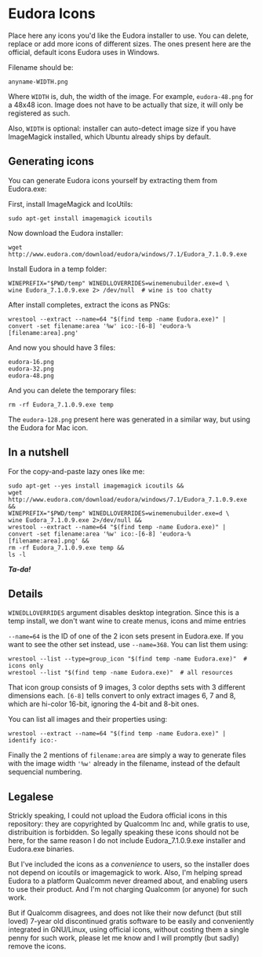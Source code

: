 Eudora Icons
============

Place here any icons you'd like the Eudora installer to use. You can delete,
replace or add more icons of different sizes. The ones present here are the
official, default icons Eudora uses in Windows.

Filename should be:

	anyname-WIDTH.png

Where `WIDTH` is, duh, the width of the image. For example, `eudora-48.png` for
a 48x48 icon. Image does not have to be actually that size, it will only be
registered as such.

Also, `WIDTH` is optional: installer can auto-detect image size if you have
ImageMagick installed, which Ubuntu already ships by default.


Generating icons
----------------

You can generate Eudora icons yourself by extracting them from Eudora.exe:

First, install ImageMagick and IcoUtils:

	sudo apt-get install imagemagick icoutils

Now download the Eudora installer:

	wget http://www.eudora.com/download/eudora/windows/7.1/Eudora_7.1.0.9.exe

Install Eudora in a temp folder:

	WINEPREFIX="$PWD/temp" WINEDLLOVERRIDES=winemenubuilder.exe=d \
	wine Eudora_7.1.0.9.exe 2> /dev/null  # wine is too chatty

After install completes, extract the icons as PNGs:

	wrestool --extract --name=64 "$(find temp -name Eudora.exe)" |
	convert -set filename:area '%w' ico:-[6-8] 'eudora-%[filename:area].png'

And now you should have 3 files:

	eudora-16.png
	eudora-32.png
	eudora-48.png

And you can delete the temporary files:

	rm -rf Eudora_7.1.0.9.exe temp

The `eudora-128.png` present here  was generated in a similar way, but using the
Eudora for Mac icon.


In a nutshell
-------------

For the copy-and-paste lazy ones like me:

	sudo apt-get --yes install imagemagick icoutils &&
	wget http://www.eudora.com/download/eudora/windows/7.1/Eudora_7.1.0.9.exe &&
	WINEPREFIX="$PWD/temp" WINEDLLOVERRIDES=winemenubuilder.exe=d \
	wine Eudora_7.1.0.9.exe 2>/dev/null &&
	wrestool --extract --name=64 "$(find temp -name Eudora.exe)" |
	convert -set filename:area '%w' ico:-[6-8] 'eudora-%[filename:area].png' &&
	rm -rf Eudora_7.1.0.9.exe temp &&
	ls -l

***Ta-da!***


Details
-------

`WINEDLLOVERRIDES` argument disables desktop integration. Since this is a temp
install, we don't want wine to create menus, icons and mime entries


`--name=64` is the ID of one of the 2 icon sets present in Eudora.exe. If you
want to see the other set instead, use `--name=368`. You can list them using:

	wrestool --list --type=group_icon "$(find temp -name Eudora.exe)"  # icons only
	wrestool --list "$(find temp -name Eudora.exe)"  # all resources

That icon group consists of 9 images, 3 color depths sets with 3 different
dimensions each. `[6-8]` tells convert to only extract images 6, 7 and 8,
which are hi-color 16-bit, ignoring the 4-bit and 8-bit ones.

You can list all images and their properties using:

	wrestool --extract --name=64 "$(find temp -name Eudora.exe)" |
	identify ico:-

Finally the 2 mentions of `filename:area` are simply a way to generate files
with the image width `'%w'` already in the filename, instead of the default
sequencial numbering.


Legalese
--------

Strickly speaking, I could not upload the Eudora official icons in this
repository: they are copyrighted by Qualcomm Inc and, while gratis to use,
distribuition is forbidden. So legally speaking these icons should not be here,
for the same reason I do not include Eudora_7.1.0.9.exe installer and Eudora.exe
binaries.

But I've included the icons as a *convenience* to users, so the installer does
not depend on icoutils or imagemagick to work. Also, I'm helping spread Eudora
to a platform Qualcomm never dreamed about, and enabling users to use their
product. And I'm not charging Qualcomm (or anyone) for such work.

But if Qualcomm disagrees, and does not like their now defunct (but still loved)
7-year old discontinued gratis software to be easily and conveniently integrated
in GNU/Linux, using official icons, without costing them a single penny for such
work, please let me know and I will promptly (but sadly) remove the icons.
